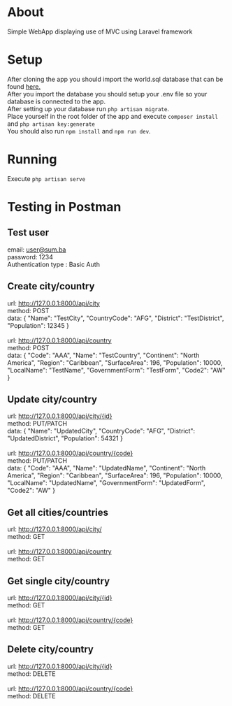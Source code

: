 # About
Simple WebApp displaying use of MVC using Laravel framework

# Setup
After cloning the app you should import the world.sql database that can be found [here.](https://dev.mysql.com/doc/index-other.html
)<br>
After you import the database you should setup your .env file so your database is connected to the app.<br>
After setting up your database run `php artisan migrate`.<br>
Place yourself in the root folder of the app and execute `composer install` and `php artisan key:generate`<br>
You should also run `npm install` and `npm run dev`.

# Running 
Execute `php artisan serve`

# Testing in Postman

## Test user

email: user@sum.ba<br>
password: 1234<br>
Authentication type : Basic Auth<br>

## Create city/country
url: http://127.0.0.1:8000/api/city<br>
method: POST<br>
data: { "Name": "TestCity", "CountryCode": "AFG", "District": "TestDistrict", "Population": 12345 }<br><br>
url: http://127.0.0.1:8000/api/country<br>
method: POST<br>
data: { "Code": "AAA", "Name": "TestCountry", "Continent": "North America", "Region": "Caribbean", "SurfaceArea": 196, "Population": 10000, "LocalName": "TestName", "GovernmentForm": "TestForm", "Code2": "AW" }

## Update city/country
url: http://127.0.0.1:8000/api/city/{id}<br>
method: PUT/PATCH<br>
data: { "Name": "UpdatedCity", "CountryCode": "AFG", "District": "UpdatedDistrict", "Population": 54321 }<br><br>
url: http://127.0.0.1:8000/api/country/{code}<br>
method: PUT/PATCH<br>
data: { "Code": "AAA", "Name": "UpdatedName", "Continent": "North America", "Region": "Caribbean", "SurfaceArea": 196, "Population": 10000, "LocalName": "UpdatedName", "GovernmentForm": "UpdatedForm", "Code2": "AW" }

## Get all cities/countries
url: http://127.0.0.1:8000/api/city/<br>
method: GET<br><br>
url: http://127.0.0.1:8000/api/country<br>
method: GET<br>

## Get single city/country
url: http://127.0.0.1:8000/api/city/{id}<br>
method: GET<br><br>
url: http://127.0.0.1:8000/api/country/{code}<br>
method: GET

## Delete city/country
url: http://127.0.0.1:8000/api/city/{id}<br>
method: DELETE<br><br>
url: http://127.0.0.1:8000/api/country/{code}<br>
method: DELETE
